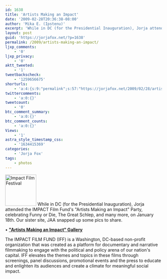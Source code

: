 ```yaml
---
id: 1638
title: 'Artists Making an Impact'
date: '2009-02-28T20:36:38-08:00'
author: 'Mika E. (Ipstenu)'
excerpt: 'While in DC (for the Presidential Inauguration), Jorja attended the IMPACT Film Fund''s "Artists Making an Impact" Party, celebrating Funny or Die, The Great Schlep, and many more, on January 18th. '
layout: post
guid: 'https://jorjafox.net/?p=1638'
permalink: /2009/artists-making-an-impact/
ljxp_comments:
    - '0'
ljxp_privacy:
    - '0'
aktt_tweeted:
    - '1'
tweetbackscheck:
    - '1259656675'
shorturls:
    - 'a:4:{s:9:"permalink";s:57:"https://jorjafox.net/2009/02/28/artists-making-an-impact/";s:7:"tinyurl";s:25:"http://tinyurl.com/azc64g";s:4:"isgd";s:18:"http://is.gd/54evc";s:5:"bitly";s:20:"http://bit.ly/6xfuHh";}'
twittercomments:
    - 'a:0:{}'
tweetcount:
    - '0'
btc_comment_summary:
    - 'a:0:{}'
btc_comment_counts:
    - 'a:0:{}'
Views:
    - '1'
astra_style_timestamp_css:
    - '1634415369'
categories:
    - 'Jorja Fox'
tags:
    - photos
---
```


<img src="//static.jorjafox.net/wordpress/2009/02/iff-001-100x100.jpg" alt="Impact Film Festival" title="Impact Film Festival" width="100" height="100" class="alignleft size-thumbnail wp-image-1639" /> While in DC (for the Presidential Inauguration), Jorja attended the IMPACT Film Fund's "Artists Making an Impact" Party, celebrating Funny or Die, The Great Schlep, and many more, on January 18th. Our sister site, JAA snapped up some pics to share.

&bull; **<a href="https://jorjafox.net/gallery/pub/advocacy/20090118-impact/">"Artists Making an Impact" Gallery</a>**

The IMPACT FILM FUND (IFF) is a Washington, DC-based non-profit organization that was created as a platform for documentary and narrative filmmaking to engage with the political and policy arena of our nation's capital. IFF elevates the themes and topics in these films through screenings, panel discussions, promotional events and the press to educate and enlighten its audiences and create a climate for meaningful social impact.
